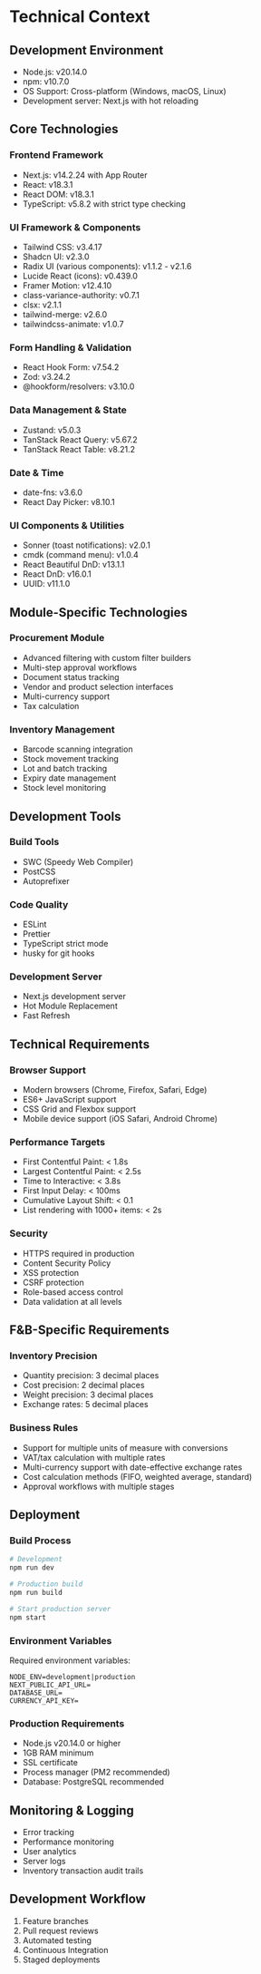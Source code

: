 # Technical Context

## Development Environment
- Node.js: v20.14.0
- npm: v10.7.0
- OS Support: Cross-platform (Windows, macOS, Linux)
- Development server: Next.js with hot reloading

## Core Technologies

### Frontend Framework
- Next.js: v14.2.24 with App Router
- React: v18.3.1
- React DOM: v18.3.1
- TypeScript: v5.8.2 with strict type checking

### UI Framework & Components
- Tailwind CSS: v3.4.17
- Shadcn UI: v2.3.0
- Radix UI (various components): v1.1.2 - v2.1.6
- Lucide React (icons): v0.439.0
- Framer Motion: v12.4.10
- class-variance-authority: v0.7.1
- clsx: v2.1.1
- tailwind-merge: v2.6.0
- tailwindcss-animate: v1.0.7

### Form Handling & Validation
- React Hook Form: v7.54.2
- Zod: v3.24.2
- @hookform/resolvers: v3.10.0

### Data Management & State
- Zustand: v5.0.3
- TanStack React Query: v5.67.2
- TanStack React Table: v8.21.2

### Date & Time
- date-fns: v3.6.0
- React Day Picker: v8.10.1

### UI Components & Utilities
- Sonner (toast notifications): v2.0.1
- cmdk (command menu): v1.0.4
- React Beautiful DnD: v13.1.1
- React DnD: v16.0.1
- UUID: v11.1.0

## Module-Specific Technologies

### Procurement Module
- Advanced filtering with custom filter builders
- Multi-step approval workflows
- Document status tracking
- Vendor and product selection interfaces
- Multi-currency support
- Tax calculation

### Inventory Management
- Barcode scanning integration
- Stock movement tracking
- Lot and batch tracking
- Expiry date management
- Stock level monitoring

## Development Tools

### Build Tools
- SWC (Speedy Web Compiler)
- PostCSS
- Autoprefixer

### Code Quality
- ESLint
- Prettier
- TypeScript strict mode
- husky for git hooks

### Development Server
- Next.js development server
- Hot Module Replacement
- Fast Refresh

## Technical Requirements

### Browser Support
- Modern browsers (Chrome, Firefox, Safari, Edge)
- ES6+ JavaScript support
- CSS Grid and Flexbox support
- Mobile device support (iOS Safari, Android Chrome)

### Performance Targets
- First Contentful Paint: < 1.8s
- Largest Contentful Paint: < 2.5s
- Time to Interactive: < 3.8s
- First Input Delay: < 100ms
- Cumulative Layout Shift: < 0.1
- List rendering with 1000+ items: < 2s

### Security
- HTTPS required in production
- Content Security Policy
- XSS protection
- CSRF protection
- Role-based access control
- Data validation at all levels

## F&B-Specific Requirements

### Inventory Precision
- Quantity precision: 3 decimal places
- Cost precision: 2 decimal places
- Weight precision: 3 decimal places
- Exchange rates: 5 decimal places

### Business Rules
- Support for multiple units of measure with conversions
- VAT/tax calculation with multiple rates
- Multi-currency support with date-effective exchange rates
- Cost calculation methods (FIFO, weighted average, standard)
- Approval workflows with multiple stages

## Deployment

### Build Process
```bash
# Development
npm run dev

# Production build
npm run build

# Start production server
npm start
```

### Environment Variables
Required environment variables:
```
NODE_ENV=development|production
NEXT_PUBLIC_API_URL=
DATABASE_URL=
CURRENCY_API_KEY=
```

### Production Requirements
- Node.js v20.14.0 or higher
- 1GB RAM minimum
- SSL certificate
- Process manager (PM2 recommended)
- Database: PostgreSQL recommended

## Monitoring & Logging
- Error tracking
- Performance monitoring
- User analytics
- Server logs
- Inventory transaction audit trails

## Development Workflow
1. Feature branches
2. Pull request reviews
3. Automated testing
4. Continuous Integration
5. Staged deployments 